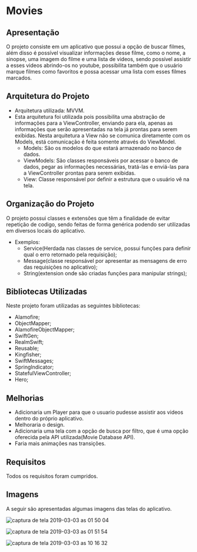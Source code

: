 # Movies

## Apresentação

O projeto consiste em um aplicativo que possui a opção de buscar filmes, além disso é possível visualizar informações desse filme, como o nome, a sinopse, uma imagem do filme e uma lista de videos, sendo possível assistir a esses videos abrindo-os no youtube, possibilita também que o usuário marque filmes como favoritos e possa acessar uma lista com esses filmes marcados.


## Arquitetura do Projeto
- Arquitetura utilizada: MVVM.
- Esta arquitetura foi utilizada pois possibilita uma abstração de informações para a ViewController, enviando para ela, apenas as informações que serão apresentadas na tela já prontas para serem exibidas. Nesta arquitetura a View não se comunica diretamente com os Models, está comunicação é feita somente através do ViewModel. 
  - Models: São os modelos do que estará armazenado no banco de dados.
  - ViewModels: São classes responsáveis por acessar o banco de dados, pegar as informações necessárias, tratá-las e enviá-las para a ViewController prontas para serem exibidas.
  - View: Classe responsável por definir a estrutura que o usuário vê na tela.
  
## Organização do Projeto
O projeto possui classes e extensões que têm a finalidade de evitar repetição de codigo, sendo feitas de forma genérica podendo ser utilizadas em diversos locais do aplicativo.
- Exemplos:
  - Service(Herdada nas classes de service, possui funções para definir qual o erro retornado pela requisição);
  - Message(classe responsável por apresentar as mensagens de erro das requisições no aplicativo);
  - String(extension onde são criadas funções para manipular strings);

## Bibliotecas Utilizadas

Neste projeto foram utilizadas as seguintes bibliotecas:
- Alamofire;
- ObjectMapper;
- AlamofireObjectMapper;
- SwiftGen;
- RealmSwift;
- Reusable;
- Kingfisher;
- SwiftMessages;
- SpringIndicator;
- StatefulViewController;
- Hero;

## Melhorias

- Adicionaria um Player para que o usuario pudesse assistir aos videos dentro do próprio aplicativo.
- Melhoraria o design.
- Adicionaria uma tela com a opção de busca por filtro, que é uma opção oferecida pela API utilizada(Movie Database API).
- Faria mais animações nas transições.

## Requisitos

Todos os requisitos foram cumpridos.

## Imagens

A seguir são apresentadas algumas imagens das telas do aplicativo.

![captura de tela 2019-03-03 as 01 50 04](https://user-images.githubusercontent.com/44685592/53696245-e5731980-3da3-11e9-9e80-8411ace87815.png)

![captura de tela 2019-03-03 as 01 51 54](https://user-images.githubusercontent.com/44685592/53696287-3b47c180-3da4-11e9-8bd9-5b9638632741.png)

![captura de tela 2019-03-03 as 10 16 32](https://user-images.githubusercontent.com/44685592/53696283-33881d00-3da4-11e9-9d90-6a8cc8642d4a.png)
